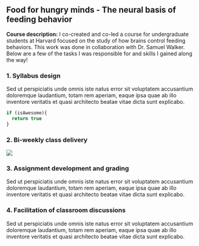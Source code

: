 ## Food for hungry minds - The neural basis of feeding behavior

**Course description:** I co-created and co-led a course for undergraduate students at Harvard focused on the study of how brains control feeding behaviors. This work was done in collaboration with Dr. Samuel Walker. Below are a few of the tasks I was responsible for and skills I gained along the way!

### 1. Syllabus design

Sed ut perspiciatis unde omnis iste natus error sit voluptatem accusantium doloremque laudantium, totam rem aperiam, eaque ipsa quae ab illo inventore veritatis et quasi architecto beatae vitae dicta sunt explicabo. 

```javascript
if (isAwesome){
  return true
}
```

### 2. Bi-weekly class delivery

<img src="images/dummy_thumbnail.jpg?raw=true"/>

### 3. Assignment development and grading

Sed ut perspiciatis unde omnis iste natus error sit voluptatem accusantium doloremque laudantium, totam rem aperiam, eaque ipsa quae ab illo inventore veritatis et quasi architecto beatae vitae dicta sunt explicabo. 

### 4. Facilitation of classroom discussions

Sed ut perspiciatis unde omnis iste natus error sit voluptatem accusantium doloremque laudantium, totam rem aperiam, eaque ipsa quae ab illo inventore veritatis et quasi architecto beatae vitae dicta sunt explicabo. 


